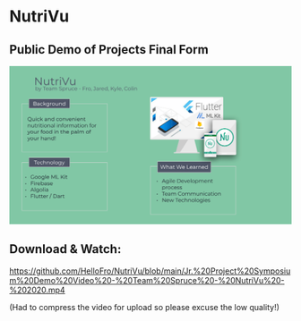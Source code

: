 # NutriVu

## Public Demo of Projects Final Form

![](https://github.com/HelloFro/NutriVu/blob/main/Demo%20Slide.png)

## Download & Watch:
https://github.com/HelloFro/NutriVu/blob/main/Jr.%20Project%20Symposium%20Demo%20Video%20-%20Team%20Spruce%20-%20NutriVu%20-%202020.mp4

(Had to compress the video for upload so please excuse the low quality!)
